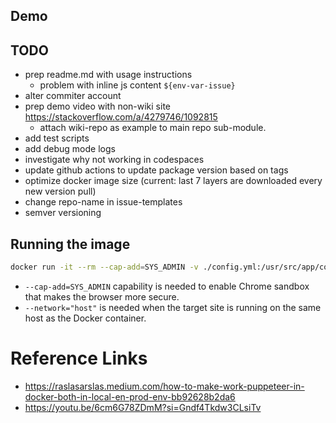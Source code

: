 ## Demo

<!-- <video src="./example/js-exporter-demo.mov" width="1280" height="720" controls onloadstart="this.playbackRate = 1.5;"></video> -->

## TODO

- prep readme.md with usage instructions
  - problem with inline js content `${env-var-issue}`
- alter commiter account
- prep demo video with non-wiki site https://stackoverflow.com/a/4279746/1092815
  - attach wiki-repo as example to main repo sub-module.
- add test scripts
- add debug mode logs
- investigate why not working in codespaces
- update github actions to update package version based on tags
- optimize docker image size (current: last 7 layers are downloaded every new version pull)
- change repo-name in issue-templates
- semver versioning

## Running the image

```bash
docker run -it --rm --cap-add=SYS_ADMIN -v ./config.yml:/usr/src/app/config.yml -v ./out:/usr/src/app/out ghcr.io/raje-sh/site-pdf-exporter:latest
```
- `--cap-add=SYS_ADMIN` capability is needed to enable Chrome sandbox that makes the browser more secure. 
- `--network="host"` is needed when the target site is running on the same host as the Docker container.

# Reference Links

- https://raslasarslas.medium.com/how-to-make-work-puppeteer-in-docker-both-in-local-en-prod-env-bb92628b2da6
- https://youtu.be/6cm6G78ZDmM?si=Gndf4Tkdw3CLsiTv
